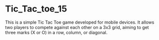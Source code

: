 # Tic_Tac_toe_15
This is a simple Tic Tac Toe game developed for mobile devices. It allows two players to compete against each other on a 3x3 grid, aiming to get three marks (X or O) in a row, column, or diagonal.
